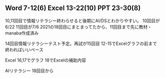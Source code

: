 Word 7-12(6)
Excel 13-22(10)
PPT 23-30(8)
---

10,11回目で情報リテラシー終わらせると後期にAI/DSとわかりやすい。
10回目が6/22
11回目が7/6
2021の18回目にまとまってたから、11回目まで先に教材・manaba作成済み

14回目情報リテラシーテスト予定。再試が15回目
12-15でExcelグラフの前まで終わればいいペース


Excel
16,17でグラフ
18でExcelの補助内容

AIリテラシー
18回目から

